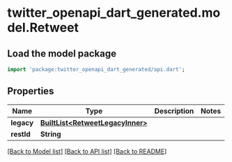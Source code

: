 # twitter_openapi_dart_generated.model.Retweet

## Load the model package
```dart
import 'package:twitter_openapi_dart_generated/api.dart';
```

## Properties
Name | Type | Description | Notes
------------ | ------------- | ------------- | -------------
**legacy** | [**BuiltList&lt;RetweetLegacyInner&gt;**](RetweetLegacyInner.md) |  | 
**restId** | **String** |  | 

[[Back to Model list]](../README.md#documentation-for-models) [[Back to API list]](../README.md#documentation-for-api-endpoints) [[Back to README]](../README.md)


